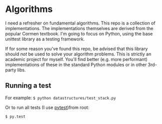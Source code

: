 # Algorithms

I need a refresher on fundamental algorithms. This repo is a collection of implementations. The implementations themselves are derived from the popular Cormen textbook. I'm going to focus on Python, using the base unittest library as a testing framework.

If for some reason you've found this repo, be advised that this library should *not* be used to solve your algorithm problems. This is strictly an academic project for myself. You'll find better (e.g. more performant) implementations of these in the standard Python modules or in other 3rd-party libs.

## Running a test

For example: ``` $ python datastructures/test_stack.py ```

Or to run all tests (I use [pytest](http://pytest.org/latest/))from root:

``` $ py.test ```
